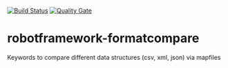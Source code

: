 [![Build Status](https://travis-ci.org/JeP42/robotframework-formatcompare.svg?branch=master)](https://travis-ci.org/JeP42/robotframework-formatcompare) [![Quality Gate](https://sonarqube.com/api/badges/gate?key=com.github.jep42:robotframework-formatcompare-reactor)](https://sonarqube.com/dashboard/index/com.github.jep42:robotframework-formatcompare-reactor)

# robotframework-formatcompare
Keywords to compare different data structures (csv, xml, json) via mapfiles
